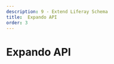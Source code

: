 ```yaml
---
description: 9 - Extend Liferay Schema
title:  Expando API
order: 3
---
```


# Expando API
<!-- 
The underlying API for the custom fields is called the *Expando API*. That's why, when you take a look at Liferay's code, you will notice that custom fields are referred to there as Expando fields.

In an example use case for the Expando API, you could be populating a custom user attribute from the LDAP directory at login time. Expando API also allows you to create virtual tables not related to any model class, extending the features available from the management user interface.

## Expando Data Model {#data}

The Expando virtual data model has four entities. Let's take a look at them on the database level.

## ExpandoTable {#table}

ExpandoTable represents a virtual table definition for a model class and is bound to it with the __classNameId__ field:

<img src="../images/expando-table.png" />

## ExpandoColumn {#column}

ExpandoColumn represents a single column definition in a virtual table. The *Name* field is the custom field name:

<img src="../images/expando-column.png" />

## ExpandoRow {#row}

ExpandoRow represents a data row for a model instance and is bound to a model instance with the *classPK* field:

<img src="../images/expando-row.png" />

## ExpandoValue {#value}

ExpandoValue represents a single custom field value for an asset instance and is bound to that model instance with the *classPK* field:

<img src="../images/expando-value.png" />

### Data Model Logical View {#view}

The diagram below illustrates the Expando data model logical view:

<img src="../images/expando-logical-architecture.png" />

## Using Expando Services {#services}

All the entities of the Expando data model have their local and remote services:

* __ExpandoTables:__
	* ExpandoTableLocalService
	* ExpandoTableService
* __ExpandoColumns:__ 
	* ExpandoColumnLocalService
	* ExpandoColumnService
* __ExpandoRows:__ 
	* ExpandoRowLocalService
	* ExpandoRowService
* __ExpandoValues:__
	* ExpandoValueLocalService
	* ExpandoValueService

> As always with Liferay's core services, the local service variant is for privileged access without access control.

## Using the Expando API {#use}

Create an Expando table programmatically:

```java
protected long getExpandoTableId(long companyId, String className) 
	throws Exception {

	// Try to get the expando table for user. Create if not found.

	ExpandoTable expandoTable = null;

	try {

		expandoTable = _expandoTableLocalService.getDefaultTable(companyId, className);

	} catch (NoSuchTableException ne) {

		expandoTable = _expandoTableLocalService.addDefaultTable(companyId, className);
	}

	return expandoTable.getTableId();
}
```

Set an Expando field value:

```java
protected void addExpandoValue(HttpServletRequest request, String value) 
		throws Exception {
	
	ThemeDisplay themeDisplay = (ThemeDisplay) request.getAttribute(WebKeys.THEME_DISPLAY);

	long companyId = themeDisplay.getCompanyId();
	
	long expandoTableId = getExpandoTableId(companyId, User.class.getName());

	long expandoColumnId = getExpandoColumnId(expandoTableId, ID_COLUMN);

	long classNameId = _portal.getClassNameId(User.class);

	long classPK = themeDisplay.getUser().getPrimaryKey();

	_expandoValueLocalService.addValue(classNameId, expandoTableId, expandoColumnId, 
			classPK, value);
}
```

Just like FreeMarker templates, Expando attributes can be accessed in the user interface by calling the Expando bridge of an entity:

```java
themeDisplay.getUser().getExpandoBridge().getAttribute("identification_number")
```

All custom attributes can be listed conveniently using the liferay-ui tag library:

```html
<liferay-ui:custom-attribute-list
	className="<%= User.class.getName() %>"
	classPK="<%= userId >"
	label="true"
/>
```

<br />

<div class="summary-chapter">
<h3>Knowledge Check</h3>
<ul>
	<li>The Expando virtual _____________________ has four entities:
		<ol>
			<li>______________________</li>
			<li>______________________</li>
			<li>______________________</li>
			<li>______________________</li>
		</ol>
	</li>
	<li>The ___________________________ variant is for privileged access without access control.</li>
</ul>
</div> -->